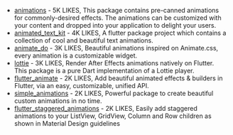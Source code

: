- [animations](https://pub.dev/packages/animations) - 5K LIKES, This package contains pre-canned animations for commonly-desired effects. The animations can be customized with your content and dropped into your application to delight your users.
- [animated_text_kit](https://pub.dev/packages/animated_text_kit) - 4K LIKES, A flutter package project which contains a collection of cool and beautiful text animations.
- [animate_do](https://pub.dev/packages/animate_do) - 3K LIKES, Beautiful animations inspired on Animate.css, every animation is a customizable widget.
- [lottie](https://pub.dev/packages/lottie) - 3K LIKES, Render After Effects animations natively on Flutter. This package is a pure Dart implementation of a Lottie player.
- [flutter_animate](https://pub.dev/packages/flutter_animate) - 2K LIKES, Add beautiful animated effects & builders in Flutter, via an easy, customizable, unified API.
- [simple_animations](https://pub.dev/packages/simple_animations) - 2K LIKES, Powerful package to create beautiful custom animations in no time.
- [flutter_staggered_animations](https://pub.dev/packages/flutter_staggered_animations) - 2K LIKES, Easily add staggered animations to your ListView, GridView, Column and Row children as shown in Material Design guidelines
